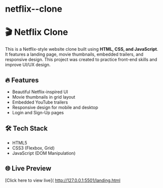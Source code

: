 # netflix--clone
# 🎬 Netflix Clone

This is a Netflix-style website clone built using **HTML, CSS, and JavaScript**. It features a landing page, movie thumbnails, embedded trailers, and responsive design. This project was created to practice front-end skills and improve UI/UX design.

## 🔥 Features
- Beautiful Netflix-inspired UI
- Movie thumbnails in grid layout
- Embedded YouTube trailers
- Responsive design for mobile and desktop
- Login and Sign-Up pages

## 🛠️ Tech Stack
- HTML5
- CSS3 (Flexbox, Grid)
- JavaScript (DOM Manipulation)

## 🌐 Live Preview
[Click here to view live](
http://127.0.0.1:5501/landing.html
